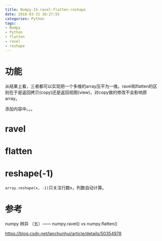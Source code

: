```yaml
---
title: Numpy-15-ravel-flatten-reshape
date: 2018-03-31 16:27:55
categories: Python
tags:
- Numpy
- Python
- flatten
- ravel
- reshape
---
```


# 功能

从结果上看，三者都可以实现把一个多维的array压平为一维。ravel和flatten的区别在于是返回拷贝(copy)还是返回视图(view)，对copy做的修改不会影响原array。

添加内容中。。。

# ravel



# flatten



# reshape(-1)

`array.reshape(x, -1)`只关注行数x，列数自动计算。

# 参考

numpy 辨异 （五）—— numpy.ravel() vs numpy.flatten()

https://blog.csdn.net/lanchunhui/article/details/50354978